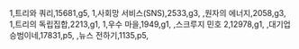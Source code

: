 1,트리와 쿼리,15681,g5,
1,사회망 서비스(SNS),2533,g3,
,원자의 에너지,2058,g3,
1,트리의 독립집합,2213,g1,
1,우수 마을,1949,g1,
,스크루지 민호 2,12978,g1,
,대기업 승범이네,17831,p5,
,뉴스 전하기,1135,p5,
